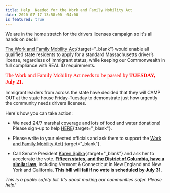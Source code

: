 ```yaml
---
title: Help  Needed for the Work and Family Mobility Act
date: 2020-07-17 13:58:00 -04:00
is featured: true
---
```


We are in the home stretch for the drivers licenses campaign so it's all hands on deck!

[The Work and Family Mobility Act](https://www.aclum.org/sites/default/files/field_documents/work_and_family_mobily_act.pdf){:target="_blank"} would enable all qualified state residents to apply for a standard Massachusetts driver’s license, regardless of immigrant status, while keeping our Commonwealth in full compliance with REAL ID requirements.

<span style="font-family:Papyrus; font-size:1.2em; color:red">The Work and Family Mobility Act needs to be passed by **TUESDAY, July 21**.</span>

Immigrant leaders from across the state have decided that they will CAMP OUT at the state house Friday-Tuesday to demonstrate just how urgently the community needs drivers licenses.

Here's how you can take action:

* We need 24/7 marshal coverage and lots of food and water donations! Please sign-up to help [HERE](https://www.signupgenius.com/go/10c0d4dacae2cabf9c43-encampment){:target="_blank"}.

* Please write to your elected officials and ask them to support the [Work and Family Mobility Act](https://malegislature.gov/Bills/191/S2641){:target="_blank"}.  

* Call Senate President [Karen Spilka](https://malegislature.gov/Legislators/Profile/KES0){:target="_blank"} and ask her to accelerate the vote. **[Fifteen states, and the District of Columbia, have a similar law](https://www.ncsl.org/research/immigration/states-offering-driver-s-licenses-to-immigrants.aspx)**, including Vermont & Connecticut in New England and New York and California. **This bill will fail if no vote is scheduled by July 31.**  

*This is a public safety bill. It’s about making our communities safer.  Please help!*